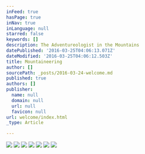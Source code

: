 ```yaml
---
inFeed: true
hasPage: true
inNav: true
inLanguage: null
starred: false
keywords: []
description: The Adventureologist in the Mountains
datePublished: '2016-03-25T04:06:13.071Z'
dateModified: '2016-03-25T04:06:12.503Z'
title: Mountaineering
author: []
sourcePath: _posts/2016-03-24-welcome.md
published: true
authors: []
publisher:
  name: null
  domain: null
  url: null
  favicon: null
url: welcome/index.html
_type: Article

---
```

![](https://the-grid-user-content.s3-us-west-2.amazonaws.com/a1c04167-48fe-457f-b858-0b9b44a26609.jpg)
![](https://the-grid-user-content.s3-us-west-2.amazonaws.com/d433d3cf-b1b6-4a6c-bd11-8338fd954098.jpg)
![](https://the-grid-user-content.s3-us-west-2.amazonaws.com/28c5c80a-7da7-432f-bd3e-70d61a17251f.jpg)
![](https://the-grid-user-content.s3-us-west-2.amazonaws.com/ed41e458-e322-492d-8795-e2ea5dbbd3ee.jpg)
![](https://the-grid-user-content.s3-us-west-2.amazonaws.com/e1ff2129-7313-4e55-b147-d1b6f1072202.jpg)
![](https://the-grid-user-content.s3-us-west-2.amazonaws.com/993a8925-500e-44b0-b9dc-1eaa3c67095d.jpg)
![](https://the-grid-user-content.s3-us-west-2.amazonaws.com/0d7f7b6b-fa07-4e57-a5e4-11087712ab9e.jpg)